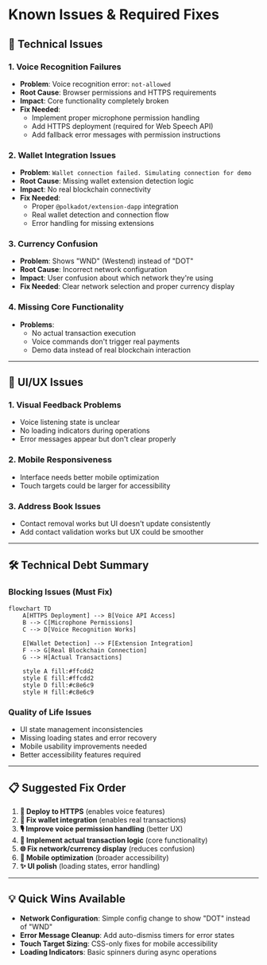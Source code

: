 # Known Issues & Required Fixes

## 🔧 Technical Issues

### **1. Voice Recognition Failures**
- **Problem**: Voice recognition error: `not-allowed`
- **Root Cause**: Browser permissions and HTTPS requirements
- **Impact**: Core functionality completely broken
- **Fix Needed**:
  - Implement proper microphone permission handling
  - Add HTTPS deployment (required for Web Speech API)
  - Add fallback error messages with permission instructions

### **2. Wallet Integration Issues**
- **Problem**: `Wallet connection failed. Simulating connection for demo`
- **Root Cause**: Missing wallet extension detection logic
- **Impact**: No real blockchain connectivity
- **Fix Needed**:
  - Proper `@polkadot/extension-dapp` integration
  - Real wallet detection and connection flow
  - Error handling for missing extensions

### **3. Currency Confusion**
- **Problem**: Shows "WND" (Westend) instead of "DOT"
- **Root Cause**: Incorrect network configuration
- **Impact**: User confusion about which network they're using
- **Fix Needed**: Clear network selection and proper currency display

### **4. Missing Core Functionality**
- **Problems**:
  - No actual transaction execution
  - Voice commands don't trigger real payments
  - Demo data instead of real blockchain interaction

---

## 📱 UI/UX Issues

### **1. Visual Feedback Problems**
- Voice listening state is unclear
- No loading indicators during operations
- Error messages appear but don't clear properly

### **2. Mobile Responsiveness**
- Interface needs better mobile optimization
- Touch targets could be larger for accessibility

### **3. Address Book Issues**
- Contact removal works but UI doesn't update consistently
- Add contact validation works but UX could be smoother

---

## 🛠️ Technical Debt Summary

### **Blocking Issues (Must Fix)**
```mermaid
flowchart TD
    A[HTTPS Deployment] --> B[Voice API Access]
    B --> C[Microphone Permissions]
    C --> D[Voice Recognition Works]
    
    E[Wallet Detection] --> F[Extension Integration]
    F --> G[Real Blockchain Connection]
    G --> H[Actual Transactions]
    
    style A fill:#ffcdd2
    style E fill:#ffcdd2
    style D fill:#c8e6c9
    style H fill:#c8e6c9
```

### **Quality of Life Issues**
- UI state management inconsistencies
- Missing loading states and error recovery
- Mobile usability improvements needed
- Better accessibility features required

---

## 📋 Suggested Fix Order

1. **🚀 Deploy to HTTPS** (enables voice features)
2. **🔗 Fix wallet integration** (enables real transactions)  
3. **🎙️ Improve voice permission handling** (better UX)
4. **💸 Implement actual transaction logic** (core functionality)
5. **🌐 Fix network/currency display** (reduces confusion)
6. **📱 Mobile optimization** (broader accessibility)
7. **✨ UI polish** (loading states, error handling)

---

## 💡 Quick Wins Available

- **Network Configuration**: Simple config change to show "DOT" instead of "WND"
- **Error Message Cleanup**: Add auto-dismiss timers for error states  
- **Touch Target Sizing**: CSS-only fixes for mobile accessibility
- **Loading Indicators**: Basic spinners during async operations
